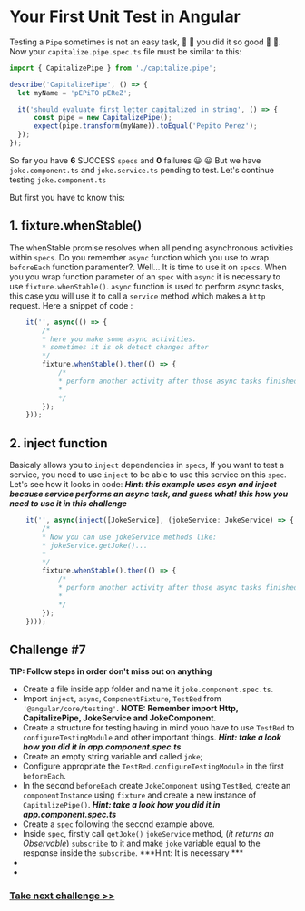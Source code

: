 # Your First Unit Test in Angular
Testing a `Pipe` sometimes is not an easy task, :clap: :clap: you did it so good :clap: :clap:. Now your `capitalize.pipe.spec.ts` file must be similar to this:

```js
import { CapitalizePipe } from './capitalize.pipe';

describe('CapitalizePipe', () => {
  let myName = 'pEPiTO pEReZ';

  it('should evaluate first letter capitalized in string', () => {
      const pipe = new CapitalizePipe();
      expect(pipe.transform(myName)).toEqual('Pepito Perez');
  });
});

```
So far you have **6** SUCCESS `specs` and **0** failures :smiley: :smiley:
But we have `joke.component.ts` and `joke.service.ts` pending to test. Let's continue testing `joke.component.ts`

But first you have to know this:

## 1. fixture.whenStable()
The whenStable promise resolves when all pending asynchronous activities within `specs`.
Do you remember `async` function which you use to wrap `beforeEach` function paramenter?.
Well... It is time to use it on `specs`. When you you wrap function parameter of an `spec` with `async` it is necessary to use `fixture.whenStable()`. 
`async` function is used to perform async tasks, this case you will use it to call a `service` method which makes a `http` request.
Here a snippet of code :

```js
	it('', async(() => {
		/*
		* here you make some async activities.
		* sometimes it is ok detect changes after
		*/
		fixture.whenStable().then(() => {
			/*
			* perform another activity after those async tasks finished
			* 
			*/
		});
	}));
```

## 2. inject function
Basicaly allows you to `inject` dependencies in `specs`, If you want to test a service, you need to use `inject` to be able to use this service on this `spec`.
Let's see how it looks in code: ***Hint: this example uses asyn and inject because service performs an async task, and guess what! this how you need to use it in this challenge***

```js
	it('', async(inject([JokeService], (jokeService: JokeService) => {
		/*
		* Now you can use jokeService methods like:
		* jokeService.getJoke()... 
		* 
		*/
		fixture.whenStable().then(() => {
			/*
			* perform another activity after those async tasks finished
			* 
			*/
		});
	})));
```


## Challenge #7

**TIP: Follow steps in order don't miss out on anything**
- Create a file inside app folder and name it `joke.component.spec.ts`.
- Import `inject`, `async`, `ComponentFixture`, `TestBed` from `'@angular/core/testing'`. **NOTE: Remember import Http, CapitalizePipe, JokeService and JokeComponent**.
- Create a structure for testing having in mind youo have to use `TestBed` to `configureTestingModule` and other important things. ***Hint: take a look how you did it in app.component.spec.ts***
- Create an empty string variable and called `joke`;
- Configure appropriate the `TestBed.configureTestingModule` in the first `beforeEach`.
- In the second `beforeEach` create `JokeComponent` using `TestBed`, create an `componentInstance` using `fixture` and create a new instance of `CapitalizePipe()`. ***Hint: take a look how you did it in app.component.spec.ts***
- Create a `spec` following the second example above.
- Inside `spec`, firstly call `getJoke()` `jokeService` method, (*it returns an Observable*) `subscribe` to it and make `joke` variable equal to the response inside the `subscribe`. ***Hint: It is necessary ***
- 
- 




### [Take next challenge >>](https://github.com/jevvilla/Workshop-ATesting/tree/7#your-first-unit-test-in-angular)
